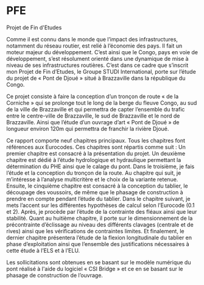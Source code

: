 # PFE
Projet de Fin d'Etudes


Comme il est connu dans le monde que l’impact des infrastructures, notamment du réseau routier, est relié à l’économie des pays. Il fait un moteur majeur du développement. C’est ainsi que le Congo, pays en voie de développement, s’est résolument orienté dans une dynamique de mise à niveau de ses infrastructures routières. C’est dans ce cadre que s’inscrit mon Projet de Fin d’Etudes, le Groupe STUDI International, porte sur l’étude du projet de « Pont de Djoué » situé à Brazzaville dans la république du Congo.


Ce projet consiste à faire la conception d’un tronçon de route « de la Corniche » qui se prolonge tout le long de la berge du fleuve Congo, au sud de la ville de Brazzaville et qui permettra de capter l’ensemble du trafic entre le centre-ville de Brazzaville, le sud de Brazzaville et le nord de Brazzaville. Ainsi que l’étude d’un ouvrage d’art « Pont de Djoué » de longueur environ 120m qui permettra de franchir la rivière Djoué.


Ce rapport comporte neuf chapitres principaux. Tous les chapitres font références aux Eurocodes.  Ces chapitres sont répartis comme suit : Un premier chapitre est consacré à la présentation du projet. Un deuxième chapitre est dédié à l’étude hydrologique et hydraulique permettant la détermination du PHE ainsi que le calage du pont. Dans le troisième, je fais l’étude et la conception du tronçon de la route. Au chapitre qui suit, je m’intéresse à l’analyse multicritère et le choix de la variante retenue.  Ensuite, le cinquième chapitre est consacré à la conception du tablier, le découpage des voussoirs, de même que le phasage de construction à prendre en compte pendant l’étude du tablier. Dans le chapitre suivant, je mets l’accent sur les différentes hypothèses de calcul selon l’Eurocode (0.1 et 2). Après, je procède par l’étude de la contrainte des fléaux ainsi que leur stabilité. Quant au huitième chapitre, il porte sur le dimensionnement de la précontrainte d’éclissage au niveau des différents clavages (centrale et de rives) ainsi que les vérifications de contraintes limites. Et finalement, le dernier chapitre présentera l’étude de la flexion longitudinale du tablier en phase d’exploitation ainsi que l’ensemble des justifications nécessaires à cette étude à l’ELS et à l’ELU.


Les sollicitations sont obtenues en se basant sur le modèle numérique du pont réalisé à l'aide du logiciel « CSI Bridge » et ce en se basant sur le phasage de construction de l’ouvrage.
